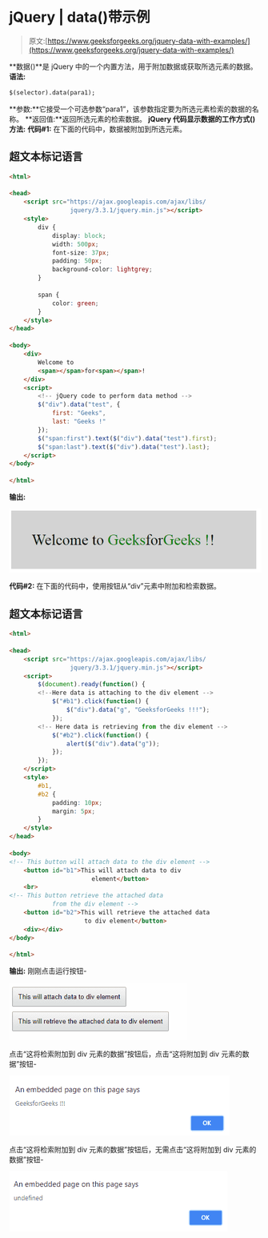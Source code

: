 # jQuery | data()带示例

> 原文:[https://www.geeksforgeeks.org/jquery-data-with-examples/](https://www.geeksforgeeks.org/jquery-data-with-examples/)

**数据()**是 jQuery 中的一个内置方法，用于附加数据或获取所选元素的数据。
**语法:**

```html
$(selector).data(para1);
```

**参数:**它接受一个可选参数“para1”，该参数指定要为所选元素检索的数据的名称。
**返回值:**返回所选元素的检索数据。
**jQuery 代码显示数据的工作方式()方法:**
**代码#1:**
在下面的代码中，数据被附加到所选元素。

## 超文本标记语言

```html
<html>

<head>
    <script src="https://ajax.googleapis.com/ajax/libs/
                 jquery/3.3.1/jquery.min.js"></script>
    <style>
        div {
            display: block;
            width: 500px;
            font-size: 37px;
            padding: 50px;
            background-color: lightgrey;
        }

        span {
            color: green;
        }
    </style>
</head>

<body>
    <div>
        Welcome to
        <span></span>for<span></span>!
    </div>
    <script>
        <!-- jQuery code to perform data method -->
        $("div").data("test", {
            first: "Geeks",
            last: "Geeks !"
        });
        $("span:first").text($("div").data("test").first);
        $("span:last").text($("div").data("test").last);
    </script>
</body>

</html>
```

**输出:**

![](img/158e91caceabc567f6c2d7a8da392095.png)

**代码#2:**
在下面的代码中，使用按钮从“div”元素中附加和检索数据。

## 超文本标记语言

```html
<html>

<head>
    <script src="https://ajax.googleapis.com/ajax/libs/
                 jquery/3.3.1/jquery.min.js"></script>
    <script>
        $(document).ready(function() {
        <!--Here data is attaching to the div element -->
            $("#b1").click(function() {
                $("div").data("g", "GeeksforGeeks !!!");
            });
        <!-- Here data is retrieving from the div element -->
            $("#b2").click(function() {
                alert($("div").data("g"));
            });
        });
    </script>
    <style>
        #b1,
        #b2 {
            padding: 10px;
            margin: 5px;
        }
    </style>
</head>

<body>
<!-- This button will attach data to the div element -->
    <button id="b1">This will attach data to div
                       element</button>
    <br>
<!-- This button retrieve the attached data
            from the div element -->
    <button id="b2">This will retrieve the attached data
                     to div element</button>
    <div></div>
</body>

</html>
```

**输出:**
刚刚点击运行按钮-

![](img/fb7c4139150b5bb7bff49d86062a7759.png)

点击“这将检索附加到 div 元素的数据”按钮后，点击“这将附加到 div 元素的数据”按钮-

![](img/12617192d138e23827aef6457a6e582a.png)

点击“这将检索附加到 div 元素的数据”按钮后，无需点击“这将附加到 div 元素的数据”按钮-

![](img/49a434d16eb945e06c9490a216aa8712.png)